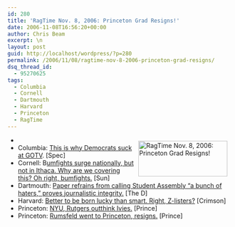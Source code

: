 ```yaml
---
id: 280
title: 'RagTime Nov. 8, 2006: Princeton Grad Resigns!'
date: 2006-11-08T16:56:20+00:00
author: Chris Beam
excerpt: \n
layout: post
guid: http://localhost/wordpress/?p=280
permalink: /2006/11/08/ragtime-nov-8-2006-princeton-grad-resigns/
dsq_thread_id:
  - 95270625
tags:
  - Columbia
  - Cornell
  - Dartmouth
  - Harvard
  - Princeton
  - RagTime
---
```

  * <img width="200" vspace="10" hspace="10" height="80" border="0" align="right" src="http://www.ivygateblog.com/wp-content/uploads/2006/09/ragtime.jpg" alt="RagTime Nov. 8, 2006: Princeton Grad Resigns!" />
  * Columbia: [This is why Democrats suck at GOTV](http://www.columbiaspectator.com/media/storage/paper865/news/2006/11/08/News/Students.Unsure.Of.Poll.Locations-2446525.shtml?norewrite200611081655&sourcedomain=www.columbiaspectator.com). [Spec]
  * Cornell: B[umfights surge nationally, but not in Ithaca. Why are we covering this? Oh right, bumfights.](http://www.cornellsun.com/node/19700) [Sun]
  * Dartmouth: [Paper refrains from calling Student Assembly &#8220;a bunch of haters,&#8221; proves journalistic integrity.](http://www.thedartmouth.com/article.php?aid=2006110801030) [The D]
  * Harvard: [Better to be born lucky than smart. Right, Z-listers?](http://www.thecrimson.com/article.aspx?ref=515602) [Crimson]
  * Princeton: [NYU, Rutgers outthink Ivies.](http://www.dailyprincetonian.com/archives/2006/11/08/news/16467.shtml) [Prince]
  * Princeton: [Rumsfeld went to Princeton, resigns.](http://www.dailyprincetonian.com/archives/2006/11/08/news/16475.shtml) [Prince]